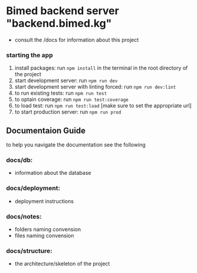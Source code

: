 # Bimed backend server "backend.bimed.kg"

-   consult the /docs for information about this project

### starting the app

1.  install packages: run `npm install` in the terminal in the root directory of the project
2.  start development server: run `npm run dev`
3.  start development server with linting forced: run `npm run dev:lint`
4.  to run existing tests: run `npm run test`
5.  to optain coverage: run `npm run test:coverage`
6.  to load test: run `npm run test:load` [make sure to set the appropriate url]
7.  to start production server: run `npm run prod`

## Documentaion Guide

to help you navigate the documentation see the following

### docs/db:

-   information about the database

### docs/deployment:

-   deployment instructions

### docs/notes:

-   folders naming convension
-   files naming convension

### docs/structure:

-   the architecture/skeleton of the project
